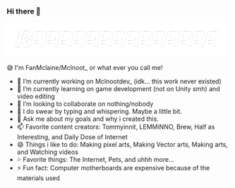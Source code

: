 ### Hi there 👋

![alt text](https://github.com/FanMclaine/FanMclaine/blob/main/RE.png) 

😅 I'm FanMclaine/Mclnoot_ or what ever you call me!

- 🔭 I’m currently working on Mclnootdev_ (idk... this work never existed)
- 🌱 I’m currently learning on game development (not on Unity smh) and video editing
- 👯 I’m looking to collaborate on nothing/nobody
- 🤔 I do swear by typing and whispering. Maybe a little bit.
- 💬 Ask me about my goals and why i created this.
- 📫 Favorite content creators: Tommyinnit, LEMMiNNO, Brew, Half as Interesting, and Daily Dose of Internet
- 😄 Things i like to do: Making pixel arts, Making Vector arts, Making arts, and Watching videos
- 💦 Favorite things: The Internet, Pets, and uhhh more...
- ⚡ Fun fact: Computer motherboards are expensive because of the materials used
